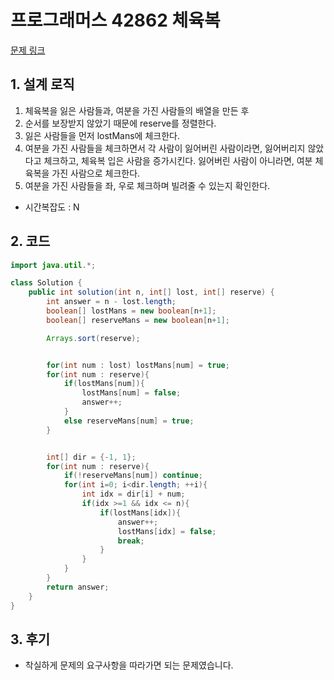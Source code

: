 # 프로그래머스 42862 체육복

[문제 링크](https://programmers.co.kr/learn/courses/30/lessons/42862)

## 1. 설계 로직

1. 체육복을 잃은 사람들과, 여분을 가진 사람들의 배열을 만든 후
2. 순서를 보장받지 않았기 때문에 reserve를 정렬한다.
3. 잃은 사람들을 먼저 lostMans에 체크한다.
4. 여분을 가진 사람들을 체크하면서 각 사람이 잃어버린 사람이라면, 잃어버리지 않았다고 체크하고, 체육복 입은 사람을 증가시킨다. 잃어버린 사람이 아니라면, 여분 체육복을 가진 사람으로 체크한다.
5. 여분을 가진 사람들을 좌, 우로 체크하며 빌려줄 수 있는지 확인한다.

- 시간복잡도 : N

## 2. 코드

```java
import java.util.*;

class Solution {
    public int solution(int n, int[] lost, int[] reserve) {
        int answer = n - lost.length;
        boolean[] lostMans = new boolean[n+1];
        boolean[] reserveMans = new boolean[n+1];

        Arrays.sort(reserve);


        for(int num : lost) lostMans[num] = true;
        for(int num : reserve){
            if(lostMans[num]){
                lostMans[num] = false;
                answer++;
            }
            else reserveMans[num] = true;
        }


        int[] dir = {-1, 1};
        for(int num : reserve){
            if(!reserveMans[num]) continue;
            for(int i=0; i<dir.length; ++i){
                int idx = dir[i] + num;
                if(idx >=1 && idx <= n){
                    if(lostMans[idx]){
                        answer++;
                        lostMans[idx] = false;
                        break;
                    }
                }
            }
        }
        return answer;
    }
}
```

## 3. 후기

- 착실하게 문제의 요구사항을 따라가면 되는 문제였습니다.
